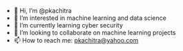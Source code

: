 - 👋 Hi, I’m @pkachitra
- 👀 I’m interested in machine learning and data science
- 🌱 I’m currently learning cyber security
- 💞️ I’m looking to collaborate on machine learning projects
- 📫 How to reach me: pkachitra@yahoo.com

